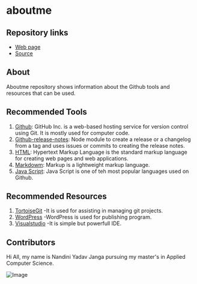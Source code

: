 # aboutme

## Repository links
- [Web page](https://github.com/nandiniyadavjanga "My github web page")
- [Source](https://nandiniyadavjanga.github.io/aboutme/ "My github source page")

## About
Aboutme repository shows information about the Github tools and resources that can be used.

## Recommended Tools

1. [Github](https://github.com/ "https://github.com/"): GitHub Inc. is a web-based hosting service for version control using Git. It is mostly used for computer code.
1. [Github-release-notes](https://github.com/github-tools/github-release-notes "https://github.com/github-tools/github-release-notes"): Node module to create a release or a changelog from a tag and uses issues or commits to creating the release notes.
1. [HTML](https://www.w3schools.com/html/ "https://www.w3schools.com/html/"): Hypertext Markup Language is the standard markup language for creating web pages and web applications.
1. [Markdowm](https://en.wikipedia.org/wiki/Markdown "https://en.wikipedia.org/wiki/Markdown"): Markup is a lightweight markup language.
1. [Java Script](https://www.w3schools.com/js/default.asp "https://www.w3schools.com/js/default.asp"): Java Script is one of teh most popular languages used on Github.

## Recommended Resources

1. [TortoiseGit](https://tortoisegit.org/ "https://tortoisegit.org/") -It is used for assisting in managing git projects.
1. [WordPress](https://wordpress.com/ "https://wordpress.com/") -WordPress is used for publishing program.
1. [Visualstudio](https://code.visualstudio.com/ "https://code.visualstudio.com/") -It is simple but powerfull IDE.

## Contributors
Hi All, my name is Nandini Yadav Janga pursuing my master's in Applied Computer Science.

![Image](https://www.pexels.com/photo/black-and-brown-short-haired-puppy-in-cup-39317/ "My Dog")
